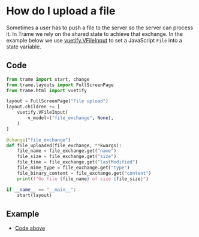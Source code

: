 # How do I upload a file

Sometimes a user has to push a file to the server so the server can process it. In Trame we rely on the shared state to achieve that exchange.
In the example below we use [vuetify.VFileInput](https://vuetifyjs.com/en/components/file-inputs/) to set a JavaScript `File` into a state variable.

## Code

```python
from trame import start, change
from trame.layouts import FullScreenPage
from trame.html import vuetify

layout = FullScreenPage("File upload")
layout.children += [
    vuetify.VFileInput(
        v_model=("file_exchange", None),
    )
]

@change("file_exchange")
def file_uploaded(file_exchange, **kwargs):
    file_name = file_exchange.get("name")
    file_size = file_exchange.get("size")
    file_time = file_exchange.get("lastModified")
    file_mime_type = file_exchange.get("type")
    file_binary_content = file_exchange.get("content")
    print(f"Go file {file_name} of size {file_size}")

if __name__ == "__main__":
    start(layout)
```
## Example

- [Code above](https://github.com/Kitware/trame/blob/master/examples/howdoi/upload.py)
